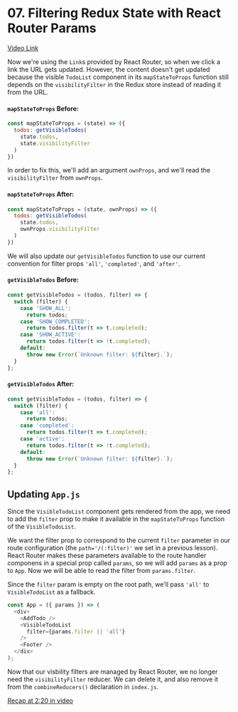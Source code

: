 # 07. Filtering Redux State with React Router Params
[Video Link](https://egghead.io/lessons/javascript-redux-filtering-redux-state-with-react-router-params)

Now we're using the `Link`s provided by React Router, so when we click a link the URL gets updated. However, the content doesn't get updated because the visible `TodoList` component in its `mapStateToProps` function still depends on the `visibilityFilter` in the Redux store instead of reading it from the URL.

#### `mapStateToProps` Before:
```javascript
const mapStateToProps = (state) => ({
  todos: getVisibleTodos(
    state.todos,
    state.visibilityFilter
  )
})
```

In order to fix this, we'll add an argument `ownProps`, and we'll read the `visibilityFilter` from `ownProps`.

#### `mapStateToProps` After:
```javascript
const mapStateToProps = (state, ownProps) => ({
  todos: getVisibleTodos(
    state.todos,
    ownProps.visibilityFilter
  )
})
```

We will also update our `getVisibleTodos` function to use our current convention for filter props `'all'`, `'completed'`, and `'after'`.

#### `getVisibleTodos` Before:
```javascript
const getVisibleTodos = (todos, filter) => {
  switch (filter) {
    case 'SHOW_ALL':
      return todos;
    case 'SHOW_COMPLETED':
      return todos.filter(t => t.completed);
    case 'SHOW_ACTIVE':
      return todos.filter(t => !t.completed);
    default:
      throw new Error(`Unknown filter: ${filter}.`);
  }
};
```

#### `getVisibleTodos` After:
```javascript
const getVisibleTodos = (todos, filter) => {
  switch (filter) {
    case 'all':
      return todos;
    case 'completed':
      return todos.filter(t => t.completed);
    case 'active':
      return todos.filter(t => !t.completed);
    default:
      throw new Error(`Unknown filter: ${filter}.`);
  }
};
```

## Updating `App.js`

Since the `VisibleTodoList` component gets rendered from the app, we need to add the `filter` prop to make it available in the `mapStateToProps` function of the `VisibleTodoList`.

We want the filter prop to correspond to the current `filter` parameter in our route configuration (the `path='/(:filter)'` we set in a previous lesson). React Router makes these parameters available to the route handler componens in a special prop called `params`, so we will add `params` as a prop to `App`. Now we will be able to read the filter from `params.filter`.

Since the `filter` param is empty on the root path, we'll pass `'all'` to `VisibleTodoList` as a fallback.

```javascript
const App = ({ params }) => (
  <div>
    <AddTodo />
    <VisibleTodoList
      filter={params.filter || 'all'}
    />
    <Footer />
  </div>
);
```

Now that our visbility filters are managed by React Router, we no longer need the `visibilityFilter` reducer. We can delete it, and also remove it from the `combineReducers()` declaration in `index.js`.


[Recap at 2:20 in video](https://egghead.io/lessons/javascript-redux-filtering-redux-state-with-react-router-params)
